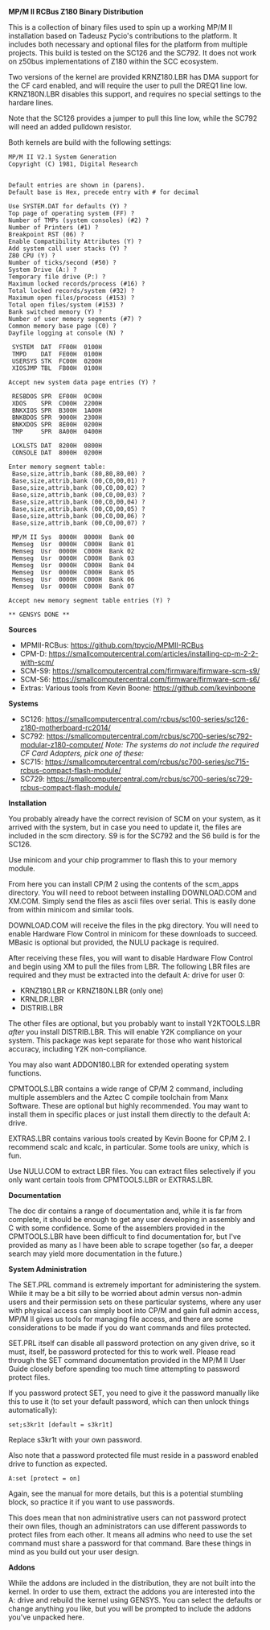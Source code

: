 **MP/M II RCBus Z180 Binary Distribution**

This is a collection of binary files used to spin up a working MP/M II
installation based on Tadeusz Pycio's contributions to the platform. It includes
both necessary and optional files for the platform from multiple projects. This
build is tested on the SC126 and the SC792. It does not work on z50bus
implementations of Z180 within the SCC ecosystem.

Two versions of the kernel are provided KRNZ180.LBR has DMA support for the CF
card enabled, and will require the user to pull the DREQ1 line low. KRNZ180N.LBR
disables this support, and requires no special settings to the hardare lines.

Note that the SC126 provides a jumper to pull this line low, while the SC792
will need an added pulldown resistor.

Both kernels are build with the following settings:

    MP/M II V2.1 System Generation
    Copyright (C) 1981, Digital Research


    Default entries are shown in (parens).
    Default base is Hex, precede entry with # for decimal

    Use SYSTEM.DAT for defaults (Y) ?
    Top page of operating system (FF) ?
    Number of TMPs (system consoles) (#2) ?
    Number of Printers (#1) ?
    Breakpoint RST (06) ?
    Enable Compatibility Attributes (Y) ?
    Add system call user stacks (Y) ?
    Z80 CPU (Y) ?
    Number of ticks/second (#50) ?
    System Drive (A:) ?
    Temporary file drive (P:) ?
    Maximum locked records/process (#16) ?
    Total locked records/system (#32) ?
    Maximum open files/process (#153) ?
    Total open files/system (#153) ?
    Bank switched memory (Y) ?
    Number of user memory segments (#7) ?
    Common memory base page (C0) ?
    Dayfile logging at console (N) ?

     SYSTEM  DAT  FF00H  0100H
     TMPD    DAT  FE00H  0100H
     USERSYS STK  FC00H  0200H
     XIOSJMP TBL  FB00H  0100H

    Accept new system data page entries (Y) ?

     RESBDOS SPR  EF00H  0C00H
     XDOS    SPR  CD00H  2200H
     BNKXIOS SPR  B300H  1A00H
     BNKBDOS SPR  9000H  2300H
     BNKXDOS SPR  8E00H  0200H
     TMP     SPR  8A00H  0400H

     LCKLSTS DAT  8200H  0800H
     CONSOLE DAT  8000H  0200H

    Enter memory segment table:
     Base,size,attrib,bank (80,80,80,00) ?
     Base,size,attrib,bank (00,C0,00,01) ?
     Base,size,attrib,bank (00,C0,00,02) ?
     Base,size,attrib,bank (00,C0,00,03) ?
     Base,size,attrib,bank (00,C0,00,04) ?
     Base,size,attrib,bank (00,C0,00,05) ?
     Base,size,attrib,bank (00,C0,00,06) ?
     Base,size,attrib,bank (00,C0,00,07) ?

     MP/M II Sys  8000H  8000H  Bank 00
     Memseg  Usr  0000H  C000H  Bank 01
     Memseg  Usr  0000H  C000H  Bank 02
     Memseg  Usr  0000H  C000H  Bank 03
     Memseg  Usr  0000H  C000H  Bank 04
     Memseg  Usr  0000H  C000H  Bank 05
     Memseg  Usr  0000H  C000H  Bank 06
     Memseg  Usr  0000H  C000H  Bank 07

    Accept new memory segment table entries (Y) ?

    ** GENSYS DONE **

**Sources**
- MPMII-RCBus: https://github.com/tpycio/MPMII-RCBus
- CPM-D: https://smallcomputercentral.com/articles/installing-cp-m-2-2-with-scm/
- SCM-S9: https://smallcomputercentral.com/firmware/firmware-scm-s9/
- SCM-S6: https://smallcomputercentral.com/firmware/firmware-scm-s6/
- Extras: Various tools from Kevin Boone: https://github.com/kevinboone

**Systems**
- SC126: https://smallcomputercentral.com/rcbus/sc100-series/sc126-z180-motherboard-rc2014/
- SC792: https://smallcomputercentral.com/rcbus/sc700-series/sc792-modular-z180-computer/
_Note: The systems do not include the required CF Card Adapters, pick one of these:_
- SC715: https://smallcomputercentral.com/rcbus/sc700-series/sc715-rcbus-compact-flash-module/
- SC729: https://smallcomputercentral.com/rcbus/sc700-series/sc729-rcbus-compact-flash-module/

**Installation**

You probably already have the correct revision of SCM on your system, as it
arrived with the system, but in case you need to update it, the files are
included in the scm directory. S9 is for the SC792 and the S6 build is for the
SC126.

Use minicom and your chip programmer to flash this to your memory module.

From here you can install CP/M 2 using the contents of the scm\_apps directory.
You will need to reboot between installing DOWNLOAD.COM and XM.COM. Simply send
the files as ascii files over serial. This is easily done from within minicom
and similar tools.

DOWNLOAD.COM will receive the files in the pkg directory. You will need to
enable Hardware Flow Control in minicom for these downloads to succeed. MBasic
is optional but provided, the NULU package is required.

After receiving these files, you will want to disable Hardware Flow Control and
begin using XM to pull the files from LBR. The following LBR files are required
and they must be extracted into the default A: drive for user 0:

- KRNZ180.LBR or KRNZ180N.LBR (only one)
- KRNLDR.LBR
- DISTRIB.LBR

The other files are optional, but you probably want to install Y2KTOOLS.LBR
_after_ you install DISTRIB.LBR. This will enable Y2K compliance on your system.
This package was kept separate for those who want historical accuracy, including
Y2K non-compliance.

You may also want ADDON180.LBR for extended operating system functions.

CPMTOOLS.LBR contains a wide range of CP/M 2 command, including multiple
assemblers and the Aztec C compile toolchain from Manx Software. These are
optional but highly recommended. You may want to install them in specific places
or just install them directly to the default A: drive.

EXTRAS.LBR contains various tools created by Kevin Boone for CP/M 2. I recommend
scalc and kcalc, in particular. Some tools are unixy, which is fun.

Use NULU.COM to extract LBR files. You can extract files selectively if you only
want certain tools from CPMTOOLS.LBR or EXTRAS.LBR.

**Documentation**

The doc dir contains a range of documentation and, while it is far from
complete, it should be enough to get any user developing in assembly and C with
some confidence. Some of the assemblers provided in the CPMTOOLS.LBR have been
difficult to find documentation for, but I've provided as many as I have been
able to scrape together (so far, a deeper search may yield more documentation in
the future.)

**System Administration**

The SET.PRL command is extremely important for administering the system. While
it may be a bit silly to be worried about admin versus non-admin users and their
permission sets on these particular systems, where any user with physical access
can simply boot into CP/M and gain full admin access, MP/M II gives us tools for
managing file access, and there are some considerations to be made if you do
want commands and files protected.

SET.PRL itself can disable all password protection on any given drive, so it
must, itself, be password protected for this to work well. Please read through
the SET command documentation provided in the MP/M II User Guide closely before
spending too much time attempting to password protect files.

If you password protect SET, you need to give it the password manually like this
to use it (to set your default password, which can then unlock things
automatically):

    set;s3kr1t [default = s3kr1t]

Replace s3kr1t with your own password.

Also note that a password protected file must reside in a password enabled drive
to function as expected.

    A:set [protect = on]

Again, see the manual for more details, but this is a potential stumbling block,
so practice it if you want to use passwords.

This does mean that non administrative users can not password protect their own
files, though an administrators can use different passwords to protect files
from each other. It means all admins who need to use the set command must share
a password for that command. Bare these things in mind as you build out your
user design.

**Addons**

While the addons are included in the distribution, they are not built into the
kernel. In order to use them, extract the addons you are interested into the A:
drive and rebuild the kernel using GENSYS. You can select the defaults or change
anything you like, but you will be prompted to include the addons you've
unpacked here. 
